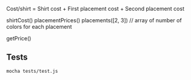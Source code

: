 Cost/shirt = Shirt cost + First placement cost + Second placement cost

shirtCost()
placementPrices()
placements([2, 3]) // array of number of colors for each placement

getPrice()

## Tests

```
mocha tests/test.js
```
